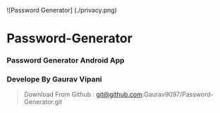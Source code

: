 ![Password Generator] (./privacy.png) 
# Password-Generator

### Password Generator Android App 
### Develope By Gaurav Vipani
> Download From Github : git@github.com:Gaurav9097/Password-Generator.git
